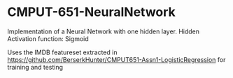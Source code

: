 # CMPUT-651-NeuralNetwork
Implementation of a Neural Network with one hidden layer. Hidden Activation function: Sigmoid


Uses the IMDB featureset extracted in https://github.com/BerserkHunter/CMPUT651-Assn1-LogisticRegression for training and testing


